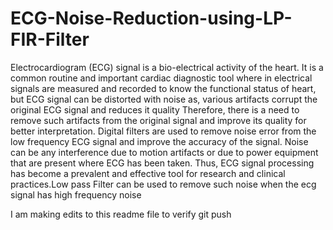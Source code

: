 # ECG-Noise-Reduction-using-LP-FIR-Filter
Electrocardiogram (ECG) signal is a bio-electrical activity of the heart. It is a common routine and important cardiac diagnostic tool where in electrical signals are measured and recorded to know the functional status of heart, but ECG signal can be distorted with noise as, various artifacts corrupt the original ECG signal and reduces it quality Therefore, there is a need to remove such artifacts from the original signal and improve its quality for better interpretation. Digital filters are used to remove noise error from the low frequency ECG signal and improve the accuracy of the signal. Noise can be any interference due to motion artifacts or due to power equipment that are present where ECG has been taken. Thus, ECG signal processing has become a prevalent and effective tool for research and clinical practices.Low pass Filter can be used to remove such noise when the ecg signal has high frequency noise

I am making edits to this readme file to verify git push